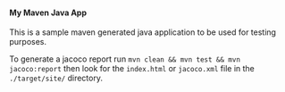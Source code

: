 #### My Maven Java App

This is a sample maven generated java application to be used for testing purposes.

To generate a jacoco report run `mvn clean && mvn test && mvn jacoco:report` then look for the `index.html` or `jacoco.xml` file in the `./target/site/` directory.